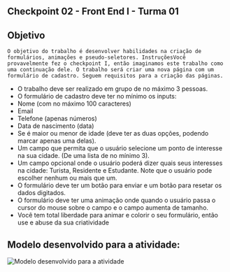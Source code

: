 ## Checkpoint 02 - Front End I - Turma 01

## Objetivo

`O objetivo do trabalho é desenvolver habilidades na criação de formulários, animações e pseudo-seletores.
InstruçõesVocê provavelmente fez o checkpoint I, então imaginamos este trabalho como uma continuação dele. O trabalho será criar uma nova página com um formulário de cadastro. Seguem requisitos para a criação das páginas.`


- O trabalho deve ser realizado em grupo de no máximo 3 pessoas.
- O formulário de cadastro deve ter no mínimo os inputs:
- Nome (com no máximo 100 caracteres)
- Email 
- Telefone (apenas números)
- Data de nascimento (data)
- Se é maior ou menor de idade (deve ter as duas opções, podendo marcar apenas uma delas).
- Um campo que permita que o usuário selecione um ponto de interesse na sua cidade. (De uma lista de no mínimo 3).
- Um campo opcional onde o usuário poderá dizer quais seus interesses na cidade: Turista, Residente e Estudante. Note que o usuário pode escolher nenhum ou mais que um.
- O formulário deve ter um botão para enviar e um botão para resetar os dados digitados.
- O formulário deve ter uma animação onde quando o usuário passa o cursor do mouse sobre o campo e o campo aumenta de tamanho. 
- Você tem total liberdade para animar e colorir o seu formulário, então use e abuse da sua criatividade

## Modelo desenvolvido para a atividade:

![Modelo desenvolvido para a atividade](https://i.imgur.com/H4kvGx7.png)
